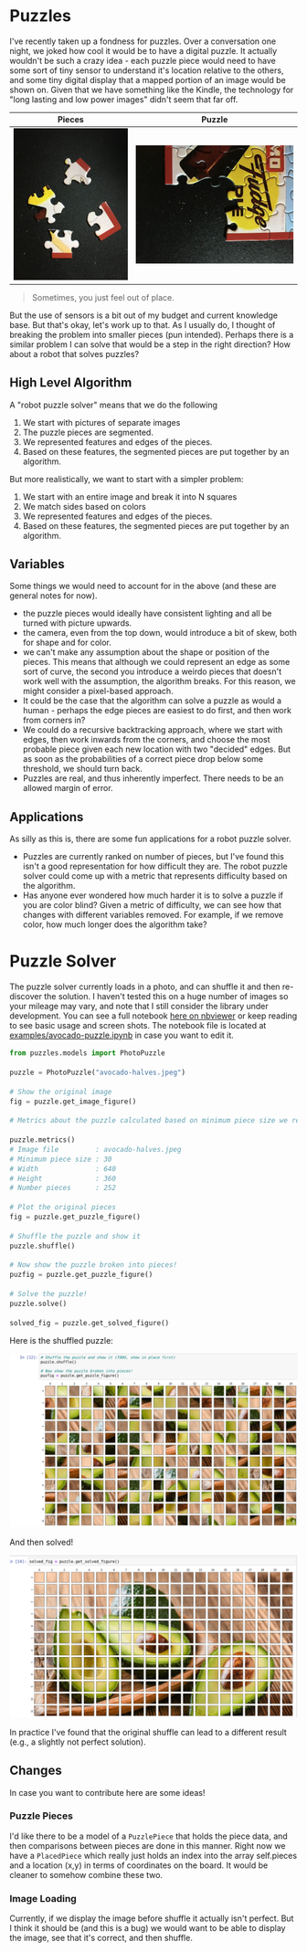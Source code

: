 # Puzzles

I've recently taken up a fondness for puzzles. Over a conversation one night,
we joked how cool it would be to have a digital puzzle. It actually
wouldn't be such a crazy idea - each puzzle piece would need to have some sort of
tiny sensor to understand it's location relative to the others, and some tiny
digital display that a mapped portion of an image would be shown on. Given that
we have something like the Kindle, the technology for "long lasting and low power
images" didn't seem that far off.

| Pieces                          | Puzzle                                    |
|---------------------------------|-------------------------------------------|
|![examples/img/pieces.jpg](examples/img/pieces.jpg)| ![examples/img/background.jpg](examples/img/background.jpg) |

> Sometimes, you just feel out of place.

But the use of sensors is a bit out of my budget and current knowledge base. But
that's okay, let's work up to that. As I usually do, I thought of breaking the 
problem into smaller pieces (pun intended). Perhaps there is a similar problem 
I can solve that would be a step in the right  direction? 
How about a robot that solves puzzles? 

## High Level Algorithm

A "robot puzzle solver" means that we do the following

 1. We start with pictures of separate images
 2. The puzzle pieces are segmented.
 3. We represented features and edges of the pieces.
 4. Based on these features, the segmented pieces are put together by an algorithm. 

But more realistically, we want to start with a simpler problem:

 1. We start with an entire image and break it into N squares
 2. We match sides based on colors
 3. We represented features and edges of the pieces.
 4. Based on these features, the segmented pieces are put together by an algorithm.


## Variables

Some things we would need to account for in the above (and these are general notes 
for now).

 - the puzzle pieces would ideally have consistent lighting and all be turned with picture upwards.
 - the camera, even from the top down, would introduce a bit of skew, both for shape and for color.
 - we can't make any assumption about the shape or position of the pieces. This means that although we could represent an edge as some sort of curve, the second you introduce a weirdo pieces that doesn't work well with the assumption, the algorithm breaks. For this reason, we might consider a pixel-based approach.
 - It could be the case that the algorithm can solve a puzzle as would a human - perhaps the edge pieces are easiest to do first, and then work from corners in?
 - We could do a recursive backtracking approach, where we start with edges, then work inwards from the corners, and choose the most probable piece given each new location with two "decided" edges. But as soon as the probabilities of a correct piece drop below some threshold, we should turn back.
 - Puzzles are real, and thus inherently imperfect. There needs to be an allowed margin of error.

## Applications

As silly as this is, there are some fun applications for a robot puzzle solver.

 - Puzzles are currently ranked on number of pieces, but I've found this isn't a good representation for how difficult they are. The robot puzzle solver could come up with a metric that represents difficulty based on the algorithm.
 - Has anyone ever wondered how much harder it is to solve a puzzle if you are color blind? Given a metric of difficulty, we can see how that changes with different variables removed. For example, if we remove color, how much longer does the algorithm take?

# Puzzle Solver

The puzzle solver currently loads in a photo, and can shuffle it and then re-discover
the solution. I haven't tested this on a huge number of images so your mileage may vary,
and note that I still consider the library under development. You can see a full
notebook [here on nbviewer](https://nbviewer.jupyter.org/github/vsoch/puzzles/blob/master/examples/avocado-puzzle.ipynb)
or keep reading to see basic usage and screen shots. The notebook file is located at [examples/avocado-puzzle.ipynb](examples/avocado-puzzle.ipynb)
in case you want to edit it.

```python
from puzzles.models import PhotoPuzzle

puzzle = PhotoPuzzle("avocado-halves.jpeg")

# Show the original image
fig = puzzle.get_image_figure()

# Metrics about the puzzle calculated based on minimum piece size we requested

puzzle.metrics()
# Image file         : avocado-halves.jpeg
# Minimum piece size : 30
# Width              : 640
# Height             : 360
# Number pieces      : 252

# Plot the original pieces
fig = puzzle.get_puzzle_figure()

# Shuffle the puzzle and show it
puzzle.shuffle()

# Now show the puzzle broken into pieces!
puzfig = puzzle.get_puzzle_figure()

# Solve the puzzle!
puzzle.solve()

solved_fig = puzzle.get_solved_figure()
```

Here is the shuffled puzzle:

![examples/shuffled-puzzle.png](examples/shuffled-puzzle.png)

And then solved!

![examples/solved-puzzle.png](examples/solved-puzzle.png)

In practice I've found that the original shuffle can lead to a different result
(e.g., a slightly not perfect solution).

## Changes

In case you want to contribute here are some ideas!

### Puzzle Pieces

I'd like there to be a model of a `PuzzlePiece` that holds the piece data, and then comparisons 
between pieces are done in this manner. Right now we have a `PlacedPiece` which really just
holds an index into the array self.pieces and a location (x,y) in terms of coordinates
on the board. It would be cleaner to somehow combine these two.

### Image Loading

Currently, if we display the image before shuffle it actually isn't perfect.
But I think it should be (and this is a bug) we would want to be able to
display the image, see that it's correct, and then shuffle.
